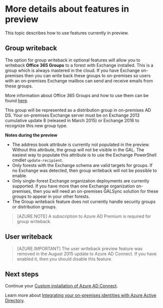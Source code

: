<properties
   pageTitle="Azure AD Connect: Features in preview | Microsoft Azure"
   description="This topic describes in more detail features which are in preview in Azure AD Connect."
   services="active-directory"
   documentationCenter=""
   authors="andkjell"
   manager="femila"
   editor=""/>

<tags
   ms.service="active-directory"  
   ms.workload="identity"
   ms.tgt_pltfrm="na"
   ms.devlang="na"
   ms.topic="article"
   ms.date="06/27/2016"
   ms.author="billmath"/>

# <a name="more-details-about-features-in-preview"></a>More details about features in preview
This topic describes how to use features currently in preview.

## <a name="group-writeback"></a>Group writeback
The option for group writeback in optional features will allow you to writeback **Office 365 Groups** to a forest with Exchange installed. This is a group which is always mastered in the cloud. If you have Exchange on-premises then you can write back these groups to on-premises so users with an on-premises Exchange mailbox can send and receive emails from these groups.

More information about Office 365 Groups and how to use them can be found [here](http://aka.ms/O365g).

This group will be represented as a distribution group in on-premises AD DS. Your on-premises Exchange server must be on Exchange 2013 cumulative update 8 (released in March 2015) or Exchange 2016 to recognize this new group type.

**Notes during the preview**

- The address book attribute is currently not populated in the preview. Without this attribute, the group will not be visible in the GAL. The easiest way to populate this attribute is to use the Exchange PowerShell cmdlet `update-recipient`.
- Only forests with the Exchange schema are valid targets for groups. If no Exchange was detected, then group writeback will not be possible to enable.
- Only single-forest Exchange organization deployments are currently supported. If you have more than one Exchange organization on-premises, then you will need an on-premises GALSync solution for these groups to appear in your other forests.
- The Group writeback feature does not currently handle security groups or distribution groups.

>[AZURE.NOTE] A subscription to Azure AD Premium is required for group writeback.

## <a name="user-writeback"></a>User writeback
> [AZURE.IMPORTANT] The user writeback preview feature was removed in the August 2015 update to Azure AD Connect. If you have enabled it, then you should disable this feature.

## <a name="next-steps"></a>Next steps
Continue your [Custom installation of Azure AD Connect](./connect/active-directory-aadconnect-get-started-custom.md).

Learn more about [Integrating your on-premises identities with Azure Active Directory](active-directory-aadconnect.md).
